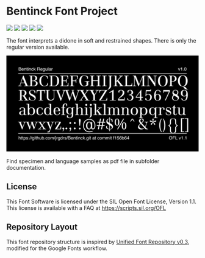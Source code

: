 # Bentinck Font Project

[![][Fontbakery]](https://jrgdrs.github.io/Bentinck/fontbakery/fontbakery-report.html)
[![][Universal]](https://jrgdrs.github.io/Bentinck/fontbakery/fontbakery-report.html)
[![][GF Profile]](https://jrgdrs.github.io/Bentinck/fontbakery/fontbakery-report.html)
[![][Outline Correctness]](https://jrgdrs.github.io/Bentinck/fontbakery/fontbakery-report.html)
[![][Shaping]](https://jrgdrs.github.io/Wittgenstein/Bentinck/fontbakery-report.html)

[Fontbakery]: https://img.shields.io/endpoint?url=https%3A%2F%2Fraw.githubusercontent.com%2Fjrgdrs%2FBentinck%2Fgh-pages%2Fbadges%2Foverall.json
[GF Profile]: https://img.shields.io/endpoint?url=https%3A%2F%2Fraw.githubusercontent.com%2Fjrgdrs%2FBentinck%2Fgh-pages%2Fbadges%2FGoogleFonts.json
[Outline Correctness]: https://img.shields.io/endpoint?url=https%3A%2F%2Fraw.githubusercontent.com%2Fjrgdrs%2FBentinck%2Fgh-pages%2Fbadges%2FOutlineCorrectnessChecks.json
[Shaping]: https://img.shields.io/endpoint?url=https%3A%2F%2Fraw.githubusercontent.com%2Fjrgdrs%2FBentinck%2Fgh-pages%2Fbadges%2FShapingChecks.json
[Universal]: https://img.shields.io/endpoint?url=https%3A%2F%2Fraw.githubusercontent.com%2Fjrgdrs%2FBentinck%2Fgh-pages%2Fbadges%2FUniversal.json

The font interprets a didone in soft and restrained shapes. There is only the regular version available.


![Sample Image](documentation/image-Regular.png)

Find specimen and language samples as pdf file in subfolder documentation.

## License

This Font Software is licensed under the SIL Open Font License, Version 1.1.
This license is available with a FAQ at
https://scripts.sil.org/OFL


## Repository Layout

This font repository structure is inspired by [Unified Font Repository v0.3](https://github.com/unified-font-repository/Unified-Font-Repository), modified for the Google Fonts workflow.
